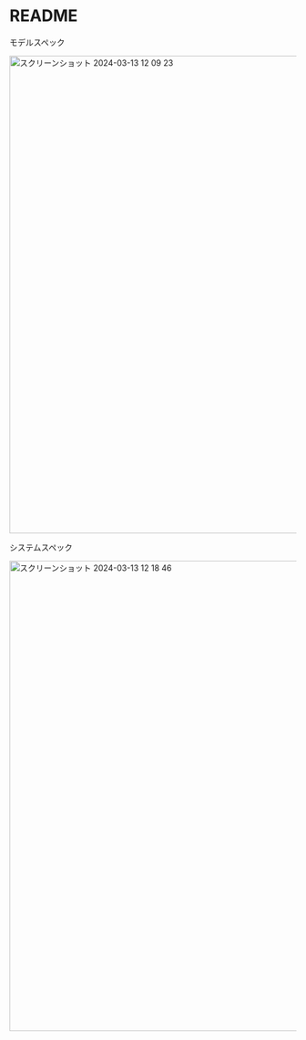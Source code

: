 # README

<p>モデルスペック</p>
<img width="837" alt="スクリーンショット 2024-03-13 12 09 23" src="https://github.com/SariDasiki/manyo/assets/114722655/b95ce75d-f812-41ef-adcc-47a49e863ccc">
<br>
<p>システムスペック</p>
<img width="824" alt="スクリーンショット 2024-03-13 12 18 46" src="https://github.com/SariDasiki/manyo/assets/114722655/89253432-4702-4d95-9ea6-453b5b16cdd6">


